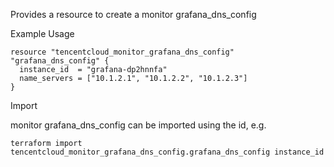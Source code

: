 Provides a resource to create a monitor grafana_dns_config

Example Usage

```hcl
resource "tencentcloud_monitor_grafana_dns_config" "grafana_dns_config" {
  instance_id  = "grafana-dp2hnnfa"
  name_servers = ["10.1.2.1", "10.1.2.2", "10.1.2.3"]
}
```

Import

monitor grafana_dns_config can be imported using the id, e.g.

```
terraform import tencentcloud_monitor_grafana_dns_config.grafana_dns_config instance_id
```